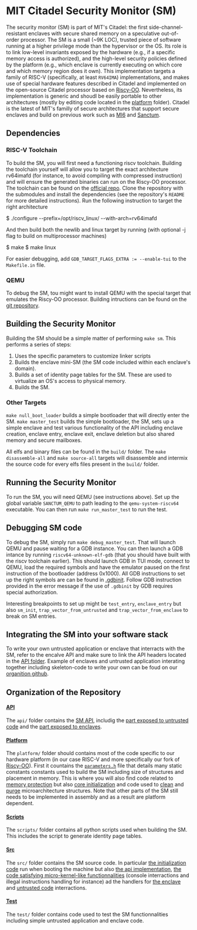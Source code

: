 # MIT Citadel Security Monitor (SM)

The security monitor (SM) is part of MIT's Citadel: the first side-channel-resistant enclaves with secure shared memory on a speculative out-of-order processor.
The SM is a small (~9K LOC), trusted piece of software running at a higher privilege mode than the hypervisor or the OS.
Its role is to link low-level invariants exposed by the hardware (e.g., if a specific memory access is authorized), and the high-level security policies defined by the platform (e.g., which enclave is currently executing on which core and which memory region does it own).
This implementation targets a family of RISC-V (specifically, at least `RV64IMA`) implementations, and makes use of special hardware features described in Citadel and implemented on the open-source Citadel processor based on [Riscy-OO](https://github.com/csail-csg/riscy-OOO).
Nevertheless, its implementation is generic and shoudl be easily portable to other architectures (mostly by editing code located in the [platform](platform) folder).
Citadel is the latest of MIT's familly of secure architectures that support secure enclaves and build on previous work such as [MI6](https://arxiv.org/abs/1812.09822) and [Sanctum](https://eprint.iacr.org/2015/564).

## Dependencies

### RISC-V Toolchain

To build the SM, you will first need a functioning riscv toolchain.
Building the toolchain yourself will allow you to target the exact architecture rv64imafd (for instance, to avoid compiling with compressed instruction) and will ensure the generated binaries can run on the Riscy-OO processor.
The toolchain can be found on the [official repo](https://github.com/riscv-collab/riscv-gnu-toolchain).
Clone the repository with the submodules and install the dependencies (see the repository's `README` for more detailed instructions).
Run the following instruction to target the right architecture

  $ ./configure --prefix=/opt/riscv_linux/ --with-arch=rv64imafd

And then build both the newlib and linux target by running (with optional -j flag to build on multiprocessor machines)

  $ make
  $ make linux

For easier debugging, add `GDB_TARGET_FLAGS_EXTRA := --enable-tui` to the `Makefile.in` file.

### QEMU

To debug the SM, tou might want to install QEMU with the special target that emulates the Riscy-OO processor. 
Building intructions can be found on the [git repository](https://github.com/mit-enclaves/qemu-sanctum/tree/riscy-ooo).

## Building the Security Monitor

Building the SM should be a simple matter of performing `make sm`.
This performs a series of steps:

1. Uses the specific parameters to customize linker scripts
2. Builds the enclave mini-SM (the SM code included within each enclave's domain).
3. Builds a set of identity page tables for the SM. These are used to virtualize an OS's access to physical memory.
4. Builds the SM.

### Other Targets

`make null_boot_loader` builds a simple bootloader that will directly enter the SM.
`make master_test` builds the simple bootloader, the SM, sets up a simple enclave and test various functionality of the API including enclave creation, enclave entry, enclave exit, enclave deletion but also shared memory and secure mailboxes.

All elfs and binary files can be found in the `build/` folder. The `make disassemble-all` and `make source-all` targets will disassemble and intermix the source code for every elfs files present in the `build/` folder.

## Running the Security Monitor

To run the SM, you will need QEMU (see instructions above).
Set up the global variable `SANCTUM_QEMU` to path leading to the `qemu-system-riscv64` executable.
You can then run `make run_master_test` to run the test.

## Debugging SM code

To debug the SM, simply run `make debug_master_test`. That will launch QEMU and pause waiting for a GDB instance. You can then launch a GDB intance by running `riscv64-unknown-elf-gdb` (that you should have built with the riscv toolchain earlier).
This should launch GDB in TUI mode, connect to QEMU, load the required symbols and have the emulator paused on the first instruction of the bootloader (address 0x1000).
All GDB instructions to set up the right symbols are can be found in [.gdbinit](.gdbinit).
Follow GDB instruction provided in the error message if the use of `.gdbinit` by GDB requires special authorization.

Interesting breakpoints to set up might be `test_entry`, `enclave_entry` but also `sm_init`, `trap_vector_from_untrusted` and `trap_vector_from_enclave` to break on SM entries.

## Integrating the SM into your software stack

To write your own untrusted application or enclave that interracts with the SM, refer to the encalve API and make sure to link the API headers located in the [API folder](api/). Example of enclaves and untrusted application interating together including skeleton-code to write your own can be foud on our [organition github](https://github.com/orgs/mit-enclaves/repositories).


## Organization of the Repository

#### [API](api/)

The `api/` folder contains the [SM API](api/api.h), includig the [part exposed to untrusted code](api/api_untrusted.h) and the [part exposed to enclaves](api/api_enclave.h).

#### [Platform](platform/)

The `platform/` folder should contains most of the code specific to our hardware platform (in our case RISC-V and more specifically our fork of [Riscy-OO](https://github.com/csail-csg/riscy-OOO)).
First it countains the [`parameters.h`](platform/parameters.h) file that details many static constants constants used to build the SM including size of structures and placement in memory.
This is where you will also find code related to [memory protection](platform/platform_memory_protection.c) but also [core initialization](platform/platform_core_init.c) and code used to [clean](platform/platform_clean_core.S) and [purge](platform/platform_purge_core.S) microarchitecture structures. Note that other parts of the SM still needs to be implemented in assembly and as a result are platform dependent.

#### [Scripts](scripts/)

The `scripts/` folder contains all python scripts used when building the SM.
This includes the script to generate identity page tables.

#### [Src](src/)

The `src/` folder contains the SM source code. In particular [the initialization code](src/init/) run when booting the machine but also [the api implementation](src/api/), [the code satisfying micro-kernel-like functionnalities](src/kernel/) (console interractions and illegal instructions handling for instance) ad the handlers for [the enclave](src/handle_enclave/) and [untrusted code](src/handle_untrusted/) interractions.

#### [Test](test/)

The `test/` folder contains code used to test the SM functionnalities including simple untrusted application and enclave code.